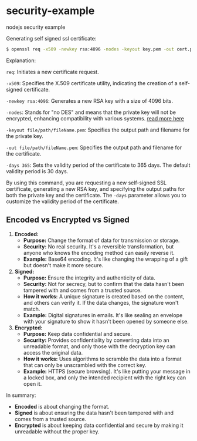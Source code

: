 # security-example
nodejs security example


Generating self signed ssl certificate:
```bash
$ openssl req -x509 -newkey rsa:4096 -nodes -keyout key.pem -out cert.pem -days 365
```
Explanation:

<code>req</code>: Initiates a new certificate request.

<code>-x509</code>: Specifies the X.509 certificate utility, indicating the creation of a self-signed certificate.

<code>-newkey rsa:4096</code>: Generates a new RSA key with a size of 4096 bits.

<code>-nodes</code>: Stands for "no DES" and means that the private key will not be encrypted, enhancing compatibility with various systems. [read more here](https://stackoverflow.com/questions/5051655/what-is-the-purpose-of-the-nodes-argument-in-openssl)

<code>-keyout file/path/fileName.pem</code>: Specifies the output path and filename for the private key.

<code>-out file/path/fileName.pem</code>: Specifies the output path and filename for the certificate.

<code>-days 365</code>: Sets the validity period of the certificate to 365 days. The default validity period is 30 days.

By using this command, you are requesting a new self-signed SSL certificate, generating a new RSA key, and specifying the output paths for both the private key and the certificate. The <code>-days</code> parameter allows you to customize the validity period of the certificate.

## Encoded vs Encrypted vs Signed

1. **Encoded:**
    - **Purpose:** Change the format of data for transmission or storage.
    - **Security:** No real security. It's a reversible transformation, but anyone who knows the encoding method can easily reverse it.
    - **Example:** Base64 encoding. It's like changing the wrapping of a gift but doesn't make it more secure.
2. **Signed:**
    - **Purpose:** Ensure the integrity and authenticity of data.
    - **Security:** Not for secrecy, but to confirm that the data hasn't been tampered with and comes from a trusted source.
    - **How it works:** A unique signature is created based on the content, and others can verify it. If the data changes, the signature won't match.
    - **Example:** Digital signatures in emails. It's like sealing an envelope with your signature to show it hasn't been opened by someone else.
3. **Encrypted:**
    - **Purpose:** Keep data confidential and secure.
    - **Security:** Provides confidentiality by converting data into an unreadable format, and only those with the decryption key can access the original data.
    - **How it works:** Uses algorithms to scramble the data into a format that can only be unscrambled with the correct key.
    - **Example:** HTTPS (secure browsing). It's like putting your message in a locked box, and only the intended recipient with the right key can open it.

In summary:

- **Encoded** is about changing the format.
- **Signed** is about ensuring the data hasn't been tampered with and comes from a trusted source.
- **Encrypted** is about keeping data confidential and secure by making it unreadable without the proper key.
